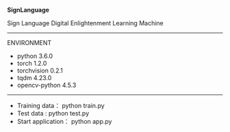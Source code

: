 **SignLanguage**

Sign Language Digital Enlightenment  Learning Machine

---
ENVIRONMENT

- python          3.6.0
- torch           1.2.0
- torchvision     0.2.1
- tqdm            4.23.0
- opencv-python   4.5.3
      
 
---
- Training data： python train.py
- Test data : python test.py
- Start application： python app.py
      
      
      
 

